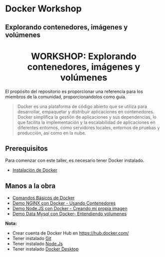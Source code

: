 # Docker Workshop

## Explorando contenedores, imágenes y volúmenes
<h1 align="center"> WORKSHOP: Explorando contenedores, imágenes y volúmenes</h1>
El propósito del repositorio es proporcionar una referencia para los miembros de la comunidad, proporcionandolos como guía.

> Docker es una plataforma de código abierto que se utiliza para desarrollar, empaquetar y distribuir aplicaciones en contenedores. Docker simplifica la gestión de aplicaciones y sus dependencias, lo que facilita la implementación y la escalabilidad de aplicaciones en diferentes entornos, como servidores locales, entornos de pruebas y producción, así como en la nube.

## Prerequisitos

Para comenzar con este taller, es necesario tener Docker instalado.

- [Instalación de Docker](guia-instalacion-docker.md)

## Manos a la obra

- [Comandos Básicos de Docker](comandos-docker.md)
- [Demo NGINX con Docker - Usando Contenedores](01-demo-nginx-docker\README.md)
- [Demo Node.JS con Docker - Creando mi propia imagen](02-demo-app-nodejs-docker\README.md)
- [Demo Data Mysql con Docker- Entendiendo volumenes](03-demo-data-mysql\README.md)

**Nota:**
- Crear cuenta de Docker Hub en https://hub.docker.com/
- Tener instalado [Git](https://git-scm.com/downloads)
- Tener instalado [Node.Js](https://nodejs.org/es/download)
- Tener instalado [Docker Desktop](guia-instalacion-docker.md) 